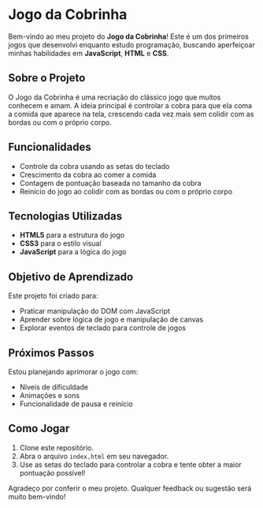 # Jogo da Cobrinha

Bem-vindo ao meu projeto do **Jogo da Cobrinha**! Este é um dos primeiros jogos que desenvolvi enquanto estudo programação, buscando aperfeiçoar minhas habilidades em **JavaScript**, **HTML** e **CSS**.

## Sobre o Projeto

O Jogo da Cobrinha é uma recriação do clássico jogo que muitos conhecem e amam. A ideia principal é controlar a cobra para que ela coma a comida que aparece na tela, crescendo cada vez mais sem colidir com as bordas ou com o próprio corpo.

## Funcionalidades

- Controle da cobra usando as setas do teclado
- Crescimento da cobra ao comer a comida
- Contagem de pontuação baseada no tamanho da cobra
- Reinício do jogo ao colidir com as bordas ou com o próprio corpo

## Tecnologias Utilizadas

- **HTML5** para a estrutura do jogo
- **CSS3** para o estilo visual
- **JavaScript** para a lógica do jogo

## Objetivo de Aprendizado

Este projeto foi criado para:

- Praticar manipulação do DOM com JavaScript
- Aprender sobre lógica de jogo e manipulação de canvas
- Explorar eventos de teclado para controle de jogos

## Próximos Passos

Estou planejando aprimorar o jogo com:

- Níveis de dificuldade
- Animações e sons
- Funcionalidade de pausa e reinício

## Como Jogar

1. Clone este repositório.
2. Abra o arquivo `index.html` em seu navegador.
3. Use as setas do teclado para controlar a cobra e tente obter a maior pontuação possível!

Agradeço por conferir o meu projeto. Qualquer feedback ou sugestão será muito bem-vindo!
